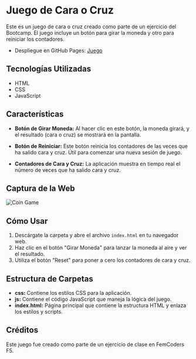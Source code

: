# Juego de Cara o Cruz

Este es un juego de cara o cruz creado como parte de un ejercicio del Bootcamp. El juego incluye un botón para girar la moneda y otro para reiniciar los contadores.
- Despliegue en GitHub Pages: [Juego](https://devdesiree.github.io/Femcoders-T6-CoinGame/)

## Tecnologías Utilizadas

- HTML
- CSS
- JavaScript

## Características

- **Botón de Girar Moneda:** Al hacer clic en este botón, la moneda girará, y el resultado (cara o cruz) se mostrará en la pantalla.

- **Botón de Reiniciar:** Este botón reinicia los contadores de las veces que ha salido cara y cruz. Útil para comenzar una nueva sesión de juego.

- **Contadores de Cara y Cruz:** La aplicación muestra en tiempo real el número de veces que ha salido cara y cruz.

## Captura de la Web

![Coin Game](https://github.com/DevDesiree/Femcoders-T6-CoinGame/assets/123000717/b1c52acf-b203-44ad-9811-19f4ed492b76)


## Cómo Usar

1. Descárgate la carpeta y abre el archivo `index.html` en tu navegador web.
2. Haz clic en el botón "Girar Moneda" para lanzar la moneda al aire y ver el resultado.
3. Utiliza el botón "Reset" para poner a cero los contadores de cara y cruz.

## Estructura de Carpetas

- **css:** Contiene los estilos CSS para la aplicación.
- **js:** Contiene el código JavaScript que maneja la lógica del juego.
- **index.html:** Página principal que contiene la estructura HTML y enlaza los estilos y scripts.

## Créditos

Este juego fue creado como parte de un ejercicio de clase en FemCoders F5.
